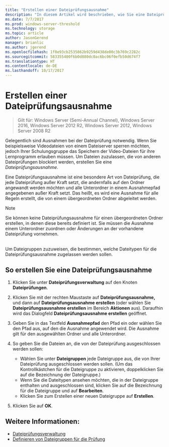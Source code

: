 ```yaml
---
title: "Erstellen einer Dateiprüfungsausnahme"
description: "In diesem Artikel wird beschrieben, wie Sie eine Dateiprüfungsausnahme erstellen"
ms.date: 7/7/2017
ms.prod: windows-server-threshold
ms.technology: storage
ms.topic: article
author: JasonGerend
manager: brianlic
ms.author: jgerend
ms.openlocfilehash: 1f0e93cb2535862b9259d438de00c3b769c2282c
ms.sourcegitcommit: 583355400f6b0d880dc0ac6bc06f0efb50d674f7
ms.translationtype: HT
ms.contentlocale: de-DE
ms.lasthandoff: 10/17/2017
---
```

# <a name="create-a-file-screen-exception"></a>Erstellen einer Dateiprüfungsausnahme

> Gilt für: Windows Server (Semi-Annual Channel), Windows Server 2016, Windows Server 2012 R2, Windows Server 2012, Windows Server 2008 R2

Gelegentlich sind Ausnahmen bei der Dateiprüfung notwendig. Wenn Sie beispielsweise Videodateien von einem Dateiserver sperren möchten, jedoch Ihrer Schulungsgruppe das Speichern der Video-Dateien für ihre Lernprogramm erlauben müssen. Um Dateien zuzulassen, die von anderen Dateiprüfungen blockiert werden, erstellen Sie eine *Dateiprüfungsausnahme*.

Eine Dateiprüfungsausnahme ist eine besondere Art von Dateiprüfung, die jede Dateiprüfung außer Kraft setzt, die andernfalls auf den Ordner angewandt werden möchten und alle Unterordner in einem Ausnahmepfad angegebenen außer Kraft setzt. Das heißt, es wird eine Ausnahme für alle Regeln erstellt, die von einem übergeordneten Ordner abgeleitet werden.

> [!Note]
> Sie können keine Dateiprüfungsausnahme für einen übergeordneten Ordner erstellen, in denen diese bereits definiert ist. Sie müssen die Ausnahme einem Unterordner zuordnen oder Änderungen an der vorhandene Dateiprüfung vornehmen.

<br />
Um Dateigruppen zuzuweisen, die bestimmen, welche Dateitypen für die Dateiprüfungsausnahme zugelassen werden sollen.

## <a name="to-create-a-file-screen-exception"></a>So erstellen Sie eine Dateiprüfungsausnahme

1.  Klicken Sie unter **Dateiprüfungsverwaltung** auf den Knoten **Dateiprüfungen**.

2.  Klicken Sie mit der rechten Maustaste auf **Dateiprüfungsausnahme,** und dann auf **Dateiprüfungsausnahme erstellen** (oder wählen Sie **Dateiprüfungsausnahme erstellen** im Bereich **Aktionen** aus). Daraufhin wird das Dialogfeld **Dateiprüfungsausnahme erstellen** geöffnet.

3.  Geben Sie in das Textfeld **Ausnahmepfad** den Pfad ein oder wählen Sie den Pfad aus, auf den die Ausnahme angewendet wird. Die Ausnahme gilt für den ausgewählten Ordner und alle Unterordner.

4.  So geben Sie die Dateien an, die von der Dateiprüfung ausgeschlossen werden sollen:

    -   Wählen Sie unter **Dateigruppen** jede Dateigruppe aus, die von Ihrer Dateiprüfung ausgeschlossen werden sollen. (Um das Kontrollkästchen für die Dateigruppe zu aktivieren, doppelklicken Sie auf die Bezeichnung der Dateigruppe.)
    -   Wenn Sie die Dateitypen ansehen möchten, die in der Dateigruppe enthalten und ausgeschlossen sind, klicken Sie auf die Bezeichnung für die Dateigruppe und auf **Bearbeiten**.
    -   Klicken Sie zum Erstellen einer neuen Dateigruppe auf **Erstellen**.

5.  Klicken Sie auf **OK**.

## <a name="see-also"></a>Weitere Informationen:

-   [Dateiprüfungsverwaltung](file-screening-management.md)
-   [Definieren von Dateigruppen für die Prüfung](define-file-groups-for-screening.md)


